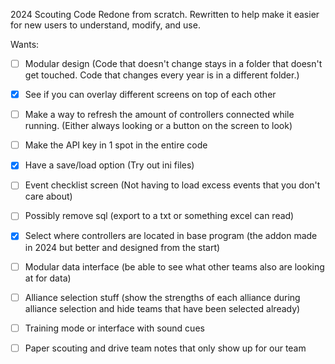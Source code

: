 2024 Scouting Code Redone from scratch.
Rewritten to help make it easier for new users to understand, modify, and use.


Wants:

- [ ] Modular design (Code that doesn't change stays in a folder that doesn't get touched. Code that changes every year is in a different folder.)

- [x] See if you can overlay different screens on top of each other

- [ ] Make a way to refresh the amount of controllers connected while running. (Either always looking or a button on the screen to look)

- [ ] Make the API key in 1 spot in the entire code

- [x] Have a save/load option (Try out ini files)

- [ ] Event checklist screen (Not having to load excess events that you don't care about)

- [ ] Possibly remove sql (export to a txt or something excel can read)

- [x] Select where controllers are located in base program (the addon made in 2024 but better and designed from the start)

- [ ] Modular data interface (be able to see what other teams also are looking at for data)

- [ ] Alliance selection stuff (show the strengths of each alliance during alliance selection and hide teams that have been selected already)

- [ ] Training mode or interface with sound cues

- [ ] Paper scouting and drive team notes that only show up for our team
